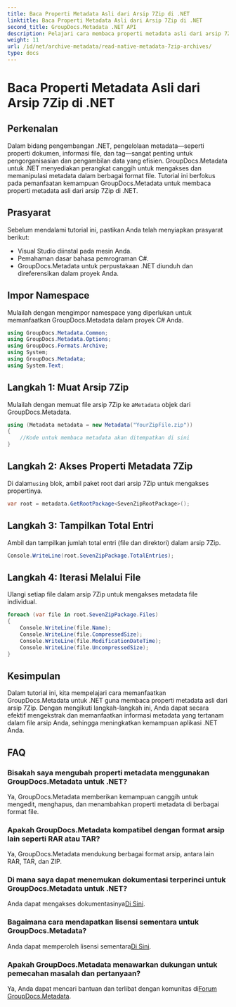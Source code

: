 ```yaml
---
title: Baca Properti Metadata Asli dari Arsip 7Zip di .NET
linktitle: Baca Properti Metadata Asli dari Arsip 7Zip di .NET
second_title: GroupDocs.Metadata .NET API
description: Pelajari cara membaca properti metadata asli dari arsip 7Zip menggunakan GroupDocs.Metadata untuk .NET. Tingkatkan kemampuan manajemen data aplikasi .NET Anda.
weight: 11
url: /id/net/archive-metadata/read-native-metadata-7zip-archives/
type: docs
---
```

# Baca Properti Metadata Asli dari Arsip 7Zip di .NET

## Perkenalan
Dalam bidang pengembangan .NET, pengelolaan metadata—seperti properti dokumen, informasi file, dan tag—sangat penting untuk pengorganisasian dan pengambilan data yang efisien. GroupDocs.Metadata untuk .NET menyediakan perangkat canggih untuk mengakses dan memanipulasi metadata dalam berbagai format file. Tutorial ini berfokus pada pemanfaatan kemampuan GroupDocs.Metadata untuk membaca properti metadata asli dari arsip 7Zip di .NET. 
## Prasyarat
Sebelum mendalami tutorial ini, pastikan Anda telah menyiapkan prasyarat berikut:
- Visual Studio diinstal pada mesin Anda.
- Pemahaman dasar bahasa pemrograman C#.
- GroupDocs.Metadata untuk perpustakaan .NET diunduh dan direferensikan dalam proyek Anda.

## Impor Namespace
Mulailah dengan mengimpor namespace yang diperlukan untuk memanfaatkan GroupDocs.Metadata dalam proyek C# Anda.
```csharp
using GroupDocs.Metadata.Common;
using GroupDocs.Metadata.Options;
using GroupDocs.Formats.Archive;
using System;
using GroupDocs.Metadata;
using System.Text;
```
## Langkah 1: Muat Arsip 7Zip
 Mulailah dengan memuat file arsip 7Zip ke a`Metadata` objek dari GroupDocs.Metadata.
```csharp
using (Metadata metadata = new Metadata("YourZipFile.zip"))
{
    //Kode untuk membaca metadata akan ditempatkan di sini
}
```
## Langkah 2: Akses Properti Metadata 7Zip
 Di dalam`using` blok, ambil paket root dari arsip 7Zip untuk mengakses propertinya.
```csharp
var root = metadata.GetRootPackage<SevenZipRootPackage>();
```
## Langkah 3: Tampilkan Total Entri
Ambil dan tampilkan jumlah total entri (file dan direktori) dalam arsip 7Zip.
```csharp
Console.WriteLine(root.SevenZipPackage.TotalEntries);
```
## Langkah 4: Iterasi Melalui File
Ulangi setiap file dalam arsip 7Zip untuk mengakses metadata file individual.
```csharp
foreach (var file in root.SevenZipPackage.Files)
{
    Console.WriteLine(file.Name);
    Console.WriteLine(file.CompressedSize);
    Console.WriteLine(file.ModificationDateTime);
    Console.WriteLine(file.UncompressedSize);
}
```

## Kesimpulan
Dalam tutorial ini, kita mempelajari cara memanfaatkan GroupDocs.Metadata untuk .NET guna membaca properti metadata asli dari arsip 7Zip. Dengan mengikuti langkah-langkah ini, Anda dapat secara efektif mengekstrak dan memanfaatkan informasi metadata yang tertanam dalam file arsip Anda, sehingga meningkatkan kemampuan aplikasi .NET Anda.

## FAQ
### Bisakah saya mengubah properti metadata menggunakan GroupDocs.Metadata untuk .NET?
Ya, GroupDocs.Metadata memberikan kemampuan canggih untuk mengedit, menghapus, dan menambahkan properti metadata di berbagai format file.
### Apakah GroupDocs.Metadata kompatibel dengan format arsip lain seperti RAR atau TAR?
Ya, GroupDocs.Metadata mendukung berbagai format arsip, antara lain RAR, TAR, dan ZIP.
### Di mana saya dapat menemukan dokumentasi terperinci untuk GroupDocs.Metadata untuk .NET?
 Anda dapat mengakses dokumentasinya[Di Sini](https://tutorials.groupdocs.com/metadata/net/).
### Bagaimana cara mendapatkan lisensi sementara untuk GroupDocs.Metadata?
 Anda dapat memperoleh lisensi sementara[Di Sini](https://purchase.groupdocs.com/temporary-license/).
### Apakah GroupDocs.Metadata menawarkan dukungan untuk pemecahan masalah dan pertanyaan?
 Ya, Anda dapat mencari bantuan dan terlibat dengan komunitas di[Forum GroupDocs.Metadata](https://forum.groupdocs.com/c/metadata/14).